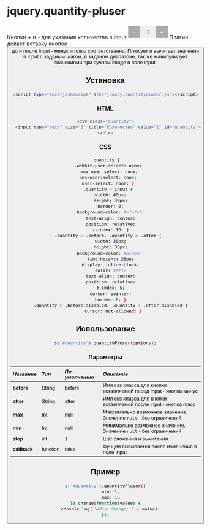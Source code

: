 # jquery.quantity-pluser
Кнопки + и - для указания количества в input ![screenshot](snapshot.png)
Плагин делает вставку кнопок <button> до и после input - минус и плюс соответственно. Плюсует и вычитает значения в input с заданым шагом, в заданом диапазоне, так же манипулирует значениями при ручном вводе в поле input.

## Установка
```bash
<script type="text/javascript" src="jquery.quantitypluser.js"></script>
```

### HTML
```bash
<div class="quantity">
  <input type="text" size="3" title="Количество" value="1" id="quantity">
</div>
```
### CSS
```bash
.quantity {
  -webkit-user-select: none;
  -moz-user-select: none;
  -ms-user-select: none;
  user-select: none; }
  .quantity > input {
    width: 40px;
    height: 30px;
    border: 0;
    background-color: #efefef;
    text-align: center;
    position: relative;
    z-index: 10; }
  .quantity > .before, .quantity > .after {
    width: 30px;
    height: 30px;
    background-color: #acabac;
    line-height: 28px;
    display: inline-block;
    color: #fff;
    text-align: center;
    position: relative;
    z-index: 5;
    cursor: pointer;
    border: 0; }
    .quantity > .before:disabled, .quantity > .after:disabled {
      cursor: not-allowed; }
```

## Использование
```bash
$('#quantity').quantityPluser(options);
```
### Параметры

| *Название* | *Тип*  | *По умолчанию* | *Описание*																												        	|
|:-----------|:-------|:---------------|:---------------------------------------------------------------------------|
| **before**     | String			 | before         | Имя css класса для кнопки вставляемой перед input - кнопка минус  |
| **after**     | String 		 | after          | Имя css класса для кнопки вставляемой после input - кнопка плюс   |
| **max**       | Int   			 | null           | Максимально возможное значение. Значение `null` - без ограничений |
| **min**       | Int   		   | null           | Минимально возможное значение. Значение `null` - без ограничений  |
| **step**      | int    		 | 1              | Шаг сложения и вычитания.		|
| **callback**  | function    | false              | Фунция вызывается после изменения в поле input                    |

## Пример
```bash
$('#quantity').quantityPluser({
	min: 1,
	max: 15
}).change(function(value) {
	console.log('Value change: ' + value);
});
```
